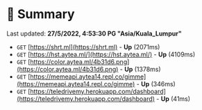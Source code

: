 # 📖 Summary
Last updated: **27/5/2022, 4:53:30 PG "Asia/Kuala_Lumpur"**

- `GET` [https://shrt.ml](https://shrt.ml) - **Up** (2071ms)
- `GET` [https://hst.aytea.ml/](https://hst.aytea.ml/) - **Up** (4109ms)
- `GET` [https://color.aytea.ml/4b31d6.png](https://color.aytea.ml/4b31d6.png) - **Up** (1378ms)
- `GET` [https://memeapi.aytea14.repl.co/gimme](https://memeapi.aytea14.repl.co/gimme) - **Up** (346ms)
- `GET` [https://teledrivemy.herokuapp.com/dashboard](https://teledrivemy.herokuapp.com/dashboard) - **Up** (41ms)
